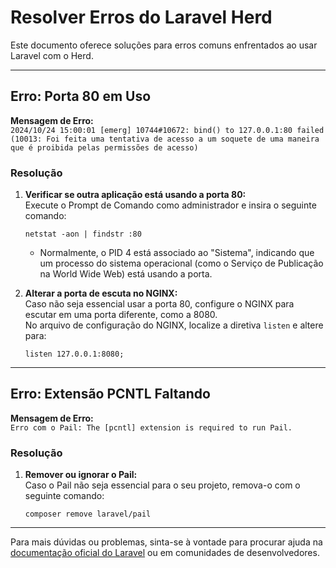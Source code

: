 
# Resolver Erros do Laravel Herd

Este documento oferece soluções para erros comuns enfrentados ao usar Laravel com o Herd.

---

## **Erro: Porta 80 em Uso**

**Mensagem de Erro:**  
`2024/10/24 15:00:01 [emerg] 10744#10672: bind() to 127.0.0.1:80 failed (10013: Foi feita uma tentativa de acesso a um soquete de uma maneira que é proibida pelas permissões de acesso)`

### **Resolução**

1. **Verificar se outra aplicação está usando a porta 80:**  
   Execute o Prompt de Comando como administrador e insira o seguinte comando:  

   ```
   netstat -aon | findstr :80
   ```

   - Normalmente, o PID 4 está associado ao "Sistema", indicando que um processo do sistema operacional (como o Serviço de Publicação na World Wide Web) está usando a porta.

2. **Alterar a porta de escuta no NGINX:**  
   Caso não seja essencial usar a porta 80, configure o NGINX para escutar em uma porta diferente, como a 8080.  
   No arquivo de configuração do NGINX, localize a diretiva `listen` e altere para:  

   ```
   listen 127.0.0.1:8080;
   ```

---

## **Erro: Extensão PCNTL Faltando**

**Mensagem de Erro:**  
`Erro com o Pail: The [pcntl] extension is required to run Pail.`

### **Resolução**

1. **Remover ou ignorar o Pail:**  
   Caso o Pail não seja essencial para o seu projeto, remova-o com o seguinte comando:  

   ```
   composer remove laravel/pail
   ```

---

Para mais dúvidas ou problemas, sinta-se à vontade para procurar ajuda na [documentação oficial do Laravel](https://laravel.com/docs) ou em comunidades de desenvolvedores.

